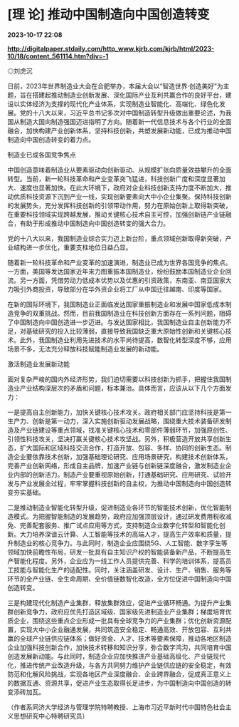 # [理 论] 推动中国制造向中国创造转变

**2023-10-17 22:08**

**http://digitalpaper.stdaily.com/http_www.kjrb.com/kjrb/html/2023-10/18/content_561114.htm?div=-1**

 ◎刘虎沉

 日前，2023年世界制造业大会在合肥举办，本届大会以“智造世界·创造美好”为主题，旨在搭建起推动制造业创新发展、深化国际产业互利共赢合作的良好平台，建设以实体经济为支撑的现代化产业体系，实现制造业智能化、高端化、绿色化发展。党的十八大以来，习近平总书记多次对中国制造转型升级做出重要论述，为我国从制造大国向制造强国迈进指明了方向。随着新一代信息技术与各个行业的全面融合，加快构建产业创新体系，坚持科技创新，共塑发展新动能，已成为推动中国制造向中国创造转变的着力点。

 制造业已成各国竞争焦点

 中国创造意味着制造业从要素驱动向创新驱动、从规模扩张向质量效益攀升的全面转型。当前，新一轮科技革命和产业变革突飞猛进，科技创新广度和深度显著加大、速度也显著加快。在此大环境下，政府对企业科技创新支持力度不断加大，推动优质科技资源下沉到产业一线，实现创新要素向大中小企业集聚。保持科技创新的发展势头，充分发挥科技创新的引领带动作用，努力在原始创新上取得新突破，在重要科技领域实现跨越发展，推动关键核心技术自主可控，加强创新链产业链融合，有助于形成推动中国制造向中国创造转变的强大合力。

 党的十八大以来，我国制造业综合实力迈上新台阶，重点领域创新取得新突破，产业结构进一步优化，重要支柱地位日益凸显。

 随着新一轮科技革命和产业变革的加速演进，制造业已成为世界各国竞争的焦点。一方面，美国等发达国家近年来力图重振本国制造业，纷纷鼓励本国制造业企业回流。另一方面，凭借劳动力低成本优势以及优惠的引资政策，东南亚、南亚国家大力吸引外商投资，导致部分在华外资企业将工厂从中国迁往越南、印度等国家。

 在新的国际环境下，我国制造业正面临发达国家重振制造业和发展中国家低成本制造竞争的双重挑战。然而，目前我国制造业在科技创新方面存在一系列问题，阻碍了中国制造向中国创造进一步迈进。与发达国家相比，我国制造业自主创新能力不足，对基础研究的投入比较薄弱，直接导致我国缺乏重大原始性创新和关键核心技术。此外，我国制造业利用先进技术的水平尚待提高，数智化转型深度不够，应用场景不多，无法充分释放科技赋能制造业发展的新动能。

 激活制造业发展新动能

 面对复杂严峻的国内外经济形势，我们迫切需要以科技创新为抓手，把握住我国制造业产业结构深层次的矛盾和问题，标本兼治。具体而言，应该从以下几个方面发力：

 一是提高自主创新能力，加快关键核心技术攻关。政府相关部门应坚持科技是第一生产力、创新是第一动力，深入实施创新驱动发展战略，围绕重大技术装备研发制造及产业链建设等重点领域，找准关键核心技术和零部件薄弱环节，加强原创性、引领性科技攻关，坚决打赢关键核心技术攻坚战。另外，积极营造开放共享创新生态，扩大国际和区域科技交流合作，打造开放、包容、多样、协同的创新生态。制造企业要依靠技术创新，加强基础理论研究、应用场景研究，构建技术创新体系，完善产业创新网络，形成自主品牌，加速产业链与创新链深度融合，激发制造业企业内部的创新活力。制造产业要重视原始创新，打通基础研究、应用研究、试验开发与产业发展全过程，牢牢掌握科技创新的自主权，为推动中国制造向中国创造转变夯实基础。

 二是推动制造业智能化转型升级，促进制造业各环节的智能技术创新，优化智能制造模式。为把握智能制造的发展趋势，政府应加强顶层设计，通过研发费用税收减免、完善配套服务、推广试点应用等方式，支持制造企业数字化转型和智能化创新。大力培养深谙云计算、人工智能等技术的高端人才，提高生产效率和质量，提升制造业的核心竞争力。与此同时，制造企业应围绕5G、人工智能、数字孪生等领域加快前瞻性布局，研发一批具有自主知识产权的智能装备新产品，不断提高生产智能化程度。另外，企业应为一线工作人员提供完善、科学的培训体系，提高员工技能与智能化生产的适配性。同时，关注涵盖研发、设计、生产、销售、服务等环节的全产业链、全生命周期、全价值链数智化改造，全方位促进中国制造向中国创造转变。

 三是构建现代化制造产业集群，释放集群效应，促进产业循环畅通。为提升产业集群创新竞争力，政府应优先打造区域级、国家级先进制造业产业集群；梯度培育优质企业，围绕这些重点企业形成一批具有全球竞争力的产业集群；优化创新资源配置，实现大中小企业融通发展，共同筑造安全稳定、畅通高效、开放包容、互利共赢的全球产业链供应链体系；做好资金、人才、技术等要素保障，推动各地区制造企业加强科技创新合作，加快技术转移和知识分享，弥合数字鸿沟，共同培育中国创造发展新动能。与此同时，制造企业应加快推进产业基础高级化、产业链现代化，推进传统产业改造升级，与各方共同努力维护产业链供应链的安全稳定，有效防范和化解风险挑战，实现各地区产业深度融合、企业跨界融合，促成真正意义上的数据互通、资源共享，促进产业生态取得长足进步，为中国制造向中国创造的转变添砖加瓦。

 （作者系同济大学经济与管理学院特聘教授、上海市习近平新时代中国特色社会主义思想研究中心特聘研究员）